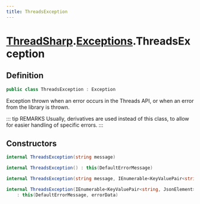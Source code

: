 ```yaml
---
title: ThreadsException
---
```


# [ThreadSharp](../).[Exceptions](./).ThreadsException

## Definition

```c#
public class ThreadsException : Exception
```

Exception thrown when an error occurs in the Threads API, or when an error from the library is thrown.

::: tip REMARKS
Usually, derivatives are used instead of this class, to allow for easier handling of specific errors.
:::

## Constructors

```c#
internal ThreadsException(string message)
```

```c#
internal ThreadsException() : this(DefaultErrorMessage)
```

```c#
internal ThreadsException(string message, IEnumerable<KeyValuePair<string, JsonElement>> errorData) : this(message)
```

```c#
internal ThreadsException(IEnumerable<KeyValuePair<string, JsonElement>> errorData)
    : this(DefaultErrorMessage, errorData)
```